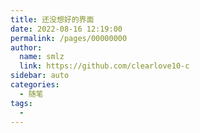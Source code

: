 ```yaml
---
title: 还没想好的界面
date: 2022-08-16 12:19:00
permalink: /pages/00000000
author: 
  name: smlz
  link: https://github.com/clearlove10-c
sidebar: auto
categories: 
  - 随笔
tags: 
  - 
---
```

